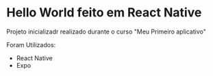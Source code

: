 # Hello World feito em React Native

Projeto inicializadr realizado durante o curso "Meu Primeiro aplicativo"


Foram Utilizados:

- React Native
- Expo
